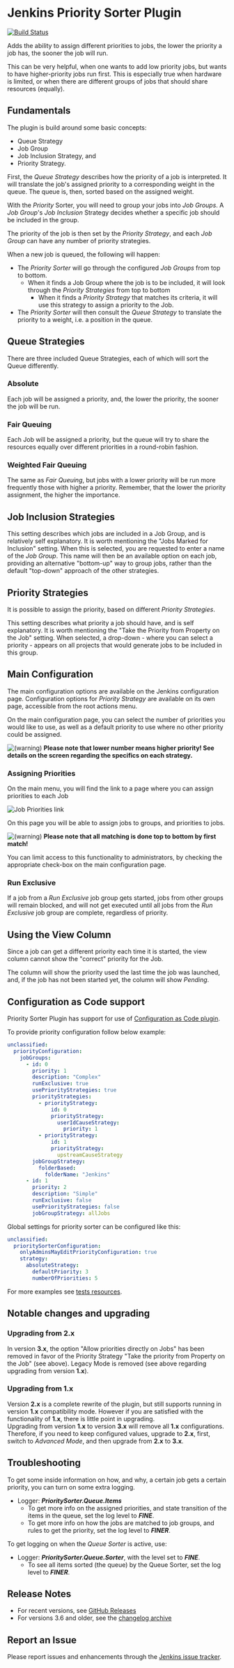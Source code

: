 # Jenkins Priority Sorter Plugin

[![Build Status](https://ci.jenkins.io/buildStatus/icon?job=Plugins%2Fpriority-sorter-plugin%2Fmaster)](https://ci.jenkins.io/job/Plugins/job/priority-sorter-plugin/job/master/)

Adds the ability to assign different priorities to jobs,
the lower the priority a job has, the sooner the job will run.

This can be very helpful, when one wants to add low priority jobs, but
wants to have higher-priority jobs run first. This is especially true
when hardware is limited, or when there are different groups of jobs
that should share resources (equally).

## Fundamentals

The plugin is build around some basic concepts:

-   Queue Strategy
-   Job Group
-   Job Inclusion Strategy, and
-   Priority Strategy.

First, the *Queue Strategy* describes how the priority of a job is
interpreted. It will translate the job's assigned priority to a
corresponding weight in the queue. The queue is, then, sorted based on
the assigned weight.

With the *Priority* Sorter, you will need to group your jobs into *Job
Groups*. A *Job Group*'s *Job Inclusion* Strategy decides whether a
specific job should be included in the group.

The priority of the job is then set by the *Priority Strategy*, and each
*Job Group* can have any number of priority strategies.

When a new job is queued, the following will happen:

-   The *Priority Sorter* will go through the configured *Job Groups*
    from top to bottom.
    -   When it finds a Job Group where the job is to be included, it
        will look through the *Priority Strategies* from top to bottom
        -   When it finds a *Priority Strategy* that matches its
            criteria, it will use this strategy to assign a priority to
            the Job.
-   The *Priority Sorter* will then consult the *Queue Strategy* to
    translate the priority to a weight, i.e. a position in the queue.

## Queue Strategies

There are three included Queue Strategies, each of which will sort the
Queue differently.

### Absolute

Each job will be assigned a priority, and, the lower the priority, the
sooner the job will be run.

### Fair Queuing

Each Job will be assigned a priority, but the queue will try to share
the resources equally over different priorities in a round-robin
fashion.

### Weighted Fair Queuing

The same as *Fair Queuing*, but jobs with a lower priority will be run
more frequently those with higher a priority. Remember, that the lower
the priority assignment, the higher the importance.

## Job Inclusion Strategies

This setting describes which jobs are included in a Job Group, and is
relatively self explanatory. It is worth mentioning the "Jobs Marked for
Inclusion" setting. When this is selected, you are requested to enter a
name of the *Job Group*. This name will then be an available option on
each job, providing an alternative "bottom-up" way to group jobs, rather
than the default "top-down" approach of the other strategies.

## Priority Strategies

It is possible to assign the priority, based on different *Priority
Strategies*.

This setting describes what priority a job should have, and is self
explanatory. It is worth mentioning the "Take the Priority from
Property on the Job" setting. When selected, a drop-down - where you can
select a priority - appears on all projects that would generate jobs to
be included in this group.

## Main Configuration

The main configuration options are available on the Jenkins
configuration page. Configuration options for *Priority Strategy* are
available on its own page, accessible from the root actions menu.

On the main configuration page, you can select the number of priorities
you would like to use, as well as a default priority to use where no
other priority could be assigned.

![(warning)](docs/images/warning.svg)
**Please note that lower number means higher priority! See details on
the screen regarding the specifics on each strategy.**

### Assigning Priorities

On the main menu, you will find the link to a page where you can assign
priorities to each Job

![Job Priorities link](docs/images/JobPriorities.png)

On this page you will be able to assign jobs to groups, and priorities
to jobs.

![(warning)](docs/images/warning.svg)
**Please note that all matching is done top to bottom by first match!**

You can limit access to this functionality to administrators, by
checking the appropriate check-box on the main configuration page.

### Run Exclusive

If a job from a *Run Exclusive* job group gets started, jobs from other
groups will remain blocked, and will not get executed until all jobs
from the *Run Exclusive* job group are complete, regardless of priority.

## Using the View Column

Since a job can get a different priority each time it is started, the
view column cannot show the "correct" priority for the Job.

The column will show the priority used the last time the job was
launched, and, if the job has not been started yet, the column will show
*Pending*.

## Configuration as Code support

Priority Sorter Plugin has support for use of [Configuration as Code plugin](https://plugins.jenkins.io/configuration-as-code/).

To provide priority configuration follow below example:
```yaml
unclassified:
  priorityConfiguration:
    jobGroups:
      - id: 0
        priority: 1
        description: "Complex"
        runExclusive: true
        usePriorityStrategies: true
        priorityStrategies:
          - priorityStrategy:
              id: 0
              priorityStrategy:
                userIdCauseStrategy:
                  priority: 1
          - priorityStrategy:
              id: 1
              priorityStrategy:
                upstreamCauseStrategy
        jobGroupStrategy:
          folderBased:
            folderName: "Jenkins"
      - id: 1
        priority: 2
        description: "Simple"
        runExclusive: false
        usePriorityStrategies: false
        jobGroupStrategy: allJobs
```

Global settings for priority sorter can be configured like this:
```yaml
unclassified:
  prioritySorterConfiguration:
    onlyAdminsMayEditPriorityConfiguration: true
    strategy:
      absoluteStrategy:
        defaultPriority: 3
        numberOfPriorities: 5
```

For more examples see [tests resources](https://github.com/jenkinsci/priority-sorter-plugin/tree/master/src/test/resources/jenkins/advancedqueue/test/ConfigurationAsCodeTest).


## Notable changes and upgrading

### Upgrading from 2.x

In version **3.x**, the option "Allow priorities directly on Jobs" has
been removed in favor of the Priority Strategy "Take the priority from
Property on the Job" (see above). Legacy Mode is removed (see above
regarding upgrading from version **1.x**).

### Upgrading from 1.x

Version **2.x** is a complete rewrite of the plugin, but still supports
running in version **1.x** compatibility mode. However if you are
satisfied with the functionality of **1.x**, there is little point in
upgrading.  
Upgrading from version **1.x** to version **3.x** will remove all
**1.x** configurations. Therefore, if you need to keep configured
values, upgrade to **2.x**, first, switch to *Advanced Mode*, and then
upgrade from **2.x** to **3.x**.

## Troubleshooting

To get some inside information on how, and why, a certain job gets a
certain priority, you can turn on some extra logging.

-   Logger: ***PrioritySorter.Queue.Items***
    -   To get more info on the assigned priorities, and state
        transition of the items in the queue, set the log level to
        ***FINE***.
    -   To get more info on how the jobs are matched to job groups, and
        rules to get the priority, set the log level to ***FINER***.

To get logging on when the *Queue Sorter* is active, use:

-   Logger: ***PrioritySorter.Queue.Sorter***, with the level set to
    ***FINE***.
    -   To see all items sorted (the queue) by the Queue Sorter, set the
        log level to ***FINER***.

## Release Notes

* For recent versions, see [GitHub Releases](https://github.com/jenkinsci/priority-sorter-plugin/releases)
* For versions 3.6 and older, see the [changelog archive](./docs/CHANGELOG.old.md)

## Report an Issue

Please report issues and enhancements through the [Jenkins issue tracker](https://www.jenkins.io/participate/report-issue/redirect/#15771).
